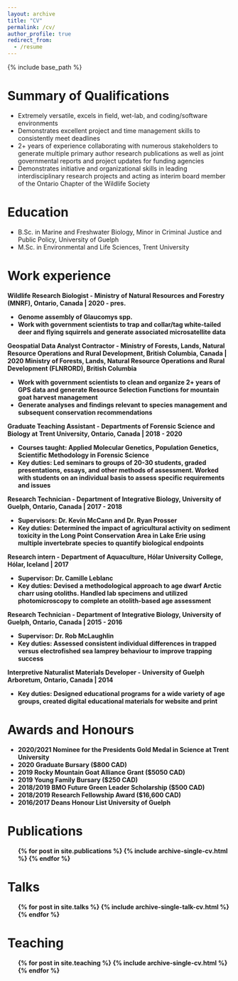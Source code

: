 ```yaml
---
layout: archive
title: "CV"
permalink: /cv/
author_profile: true
redirect_from:
  - /resume
---
```


{% include base_path %}

Summary of Qualifications
======
* Extremely versatile, excels in field, wet-lab, and coding/software environments
* Demonstrates excellent project and time management skills to consistently meet deadlines
* 2+ years of experience collaborating with numerous stakeholders to generate multiple primary author research publications as well as joint governmental reports and project updates for funding agencies
* Demonstrates initiative and organizational skills in leading interdisciplinary research projects and acting as interim board member of the Ontario Chapter of the Wildlife Society

Education
======
* B.Sc. in Marine and Freshwater Biology, Minor in Criminal Justice and Public Policy, University of Guelph
* M.Sc. in Environmental and Life Sciences, Trent University

Work experience
======
<b> Wildlife Research Biologist - Ministry of Natural Resources and Forestry (MNRF), Ontario, Canada | 2020 - pres. <b>
  *	Genome assembly of Glaucomys spp.
  *	Work with government scientists to trap and collar/tag white-tailed deer and flying squirrels and generate associated microsatellite data 

Geospatial Data Analyst Contractor - Ministry of Forests, Lands, Natural Resource Operations and Rural Development, British Columbia, Canada | 2020	
Ministry of Forests, Lands, Natural Resource Operations and Rural Development (FLNRORD), British Columbia
  * Work with government scientists to clean and organize 2+ years of GPS data and generate Resource Selection Functions for mountain goat harvest management
  * Generate analyses and findings relevant to species management and subsequent conservation recommendations

Graduate Teaching Assistant - Departments of Forensic Science and Biology at Trent University, Ontario, Canada | 2018 - 2020
  * Courses taught: Applied Molecular Genetics, Population Genetics, Scientific Methodology in Forensic Science
  * Key duties: Led seminars to groups of 20-30 students, graded presentations, essays, and other methods of assessment. Worked with students on an individual basis to assess specific requirements and issues

Research Technician - Department of Integrative Biology, University of Guelph, Ontario, Canada | 2017 - 2018
  * Supervisors: Dr. Kevin McCann and Dr. Ryan Prosser
  * Key duties: Determined the impact of agricultural activity on sediment toxicity in the Long Point Conservation Area in Lake Erie using multiple invertebrate species to quantify biological endpoints

Research intern - Department of Aquaculture, Hólar University College, Hólar, Iceland | 2017
  * Supervisor: Dr. Camille Leblanc
  * Key duties: Devised a methodological approach to age dwarf Arctic charr using otoliths. Handled lab specimens and utilized photomicroscopy to complete an
otolith-based age assessment

Research Technician - Department of Integrative Biology, University of Guelph, Ontario, Canada | 2015 - 2016
  * Supervisor: Dr. Rob McLaughlin
  * Key duties: Assessed consistent individual differences in trapped versus electrofished sea lamprey behaviour to improve trapping success
  
Interpretive Naturalist Materials Developer - University of Guelph Arboretum, Ontario, Canada | 2014
  * Key duties: Designed educational programs for a wide variety of age groups,
created digital educational materials for website and print
  
Awards and Honours
======
* 2020/2021	Nominee for the Presidents Gold Medal in Science at Trent University
* 2020 Graduate Bursary ($800 CAD)
* 2019 Rocky Mountain Goat Alliance Grant ($5050 CAD)
* 2019 Young Family Bursary ($250 CAD)
* 2018/2019 BMO Future Green Leader Scholarship ($500 CAD)
* 2018/2019 Research Fellowship Award ($16,600 CAD)
* 2016/2017 Deans Honour List University of Guelph

Publications
======
  <ul>{% for post in site.publications %}
    {% include archive-single-cv.html %}
  {% endfor %}</ul>
  
Talks
======
  <ul>{% for post in site.talks %}
    {% include archive-single-talk-cv.html %}
  {% endfor %}</ul>
  
Teaching
======
  <ul>{% for post in site.teaching %}
    {% include archive-single-cv.html %}
  {% endfor %}</ul>
  
